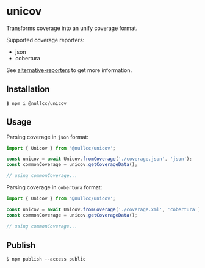# unicov

Transforms coverage into an unify coverage format.

Supported coverage reporters:

* json
* cobertura

See [alternative-reporters](https://istanbul.js.org/docs/advanced/alternative-reporters/) to get more information.

## Installation

```shell script
$ npm i @nullcc/unicov
```

## Usage

Parsing coverage in `json` format:

```typescript
import { Unicov } from '@nullcc/unicov';

const unicov = await Unicov.fromCoverage('./coverage.json', 'json');
const commonCoverage = unicov.getCoverageData();

// using commonCoverage...
```

Parsing coverage in `cobertura` format:

```typescript
import { Unicov } from '@nullcc/unicov';

const unicov = await Unicov.fromCoverage('./coverage.xml', 'cobertura');
const commonCoverage = unicov.getCoverageData();

// using commonCoverage...
```

## Publish

```shell script
$ npm publish --access public
```
